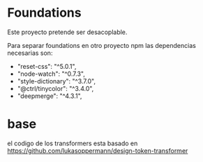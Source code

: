 # Foundations
Este proyecto pretende ser desacoplable.

Para separar foundations en otro proyecto npm las dependencias necesarias son:
- "reset-css": "^5.0.1",
- "node-watch": "^0.7.3",
- "style-dictionary": "^3.7.0",
- "@ctrl/tinycolor": "^3.4.0",
- "deepmerge": "^4.3.1",

# base
el codigo de los transformers esta basado en https://github.com/lukasoppermann/design-token-transformer